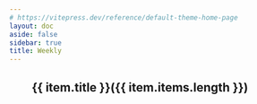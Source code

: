 ```yaml
---
# https://vitepress.dev/reference/default-theme-home-page
layout: doc
aside: false
sidebar: true
title: Weekly
---
```


<script setup>

import {
  VPTeamPage,
  VPTeamPageTitle,
  VPTeamMembers
} from 'vitepress/theme'

import { useData } from 'vitepress'

const { theme, page, frontmatter } = useData()

</script>

<VPTeamPage style="padding-bottom: unset !important;">
  <VPTeamPageTitle>
    <template #title>
      Weekly
    </template>
    <template #lead>
      人生流水账
    </template>
  </VPTeamPageTitle>
</VPTeamPage>


<div class="yearList" v-for="item in theme.weekly">

## {{ item.title }}({{ item.items.length }})

<Timeline :items="item.items"></Timeline>


<!-- <WeeklyList :items ="item.items" /> -->

</div>

<style scoped lang="less">

.yearList {
    padding: 0 40px;
    margin: 0 auto;
        @media (max-width: 419px) {
            padding: 0 5px;
        }
}
</style>
